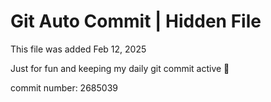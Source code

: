 # Git Auto Commit | Hidden File

This file was added Feb 12, 2025

Just for fun and keeping my daily git commit active 🤪

commit number: 2685039
